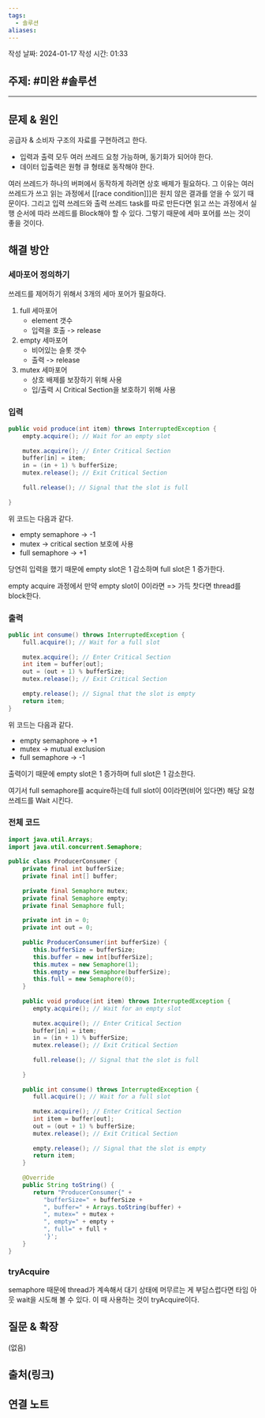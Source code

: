 ```yaml
---
tags:
  - 솔루션
aliases:
---
```

작성 날짜: 2024-01-17
작성 시간: 01:33

## 주제: #미완 #솔루션

----

## 문제 & 원인
공급자 & 소비자 구조의 자료를 구현하려고 한다. 

- 입력과 출력 모두 여러 쓰레드 요청 가능하며, 동기화가 되어야 한다.
- 데이터 입출력은 원형 큐 형태로 동작해야 한다.

여러 쓰레드가 하나의 버퍼에서 동작하게 하려면 상호 배제가 필요하다. 그 이유는 여러 쓰레드가 쓰고 읽는 과정에서 [[race condition]]]은 원치 않은 결과를 얻을 수 있기 때문이다. 그리고 입력 쓰레드와 출력 쓰레드 task를 따로 만든다면 읽고 쓰는 과정에서 실행 순서에 따라 쓰레드를 Block해야 할 수 있다. 그렇기 때문에 세마 포어를 쓰는 것이 좋을 것이다.

## 해결 방안
### 세마포어 정의하기
쓰레드를 제어하기 위해서 3개의 세마 포어가 필요하다.
1. full 세마포어
	- element 갯수
	- 입력을 호출 -> release
1. empty 세마포어
	- 비어있는 슬롯 갯수
	- 출력 -> release
1. mutex 세마포어
	- 상호 배제를 보장하기 위해 사용
	- 입/출력 시 Critical Section을 보호하기 위해 사용
### 입력
```java
public void produce(int item) throws InterruptedException {  
    empty.acquire(); // Wait for an empty slot  
  
    mutex.acquire(); // Enter Critical Section  
    buffer[in] = item;  
    in = (in + 1) % bufferSize;  
    mutex.release(); // Exit Critical Section  
  
    full.release(); // Signal that the slot is full  
  
}
```


위 코드는 다음과 같다.
- empty semaphore -> -1
- mutex -> critical section 보호에 사용
- full semaphore -> +1

당연히 입력을 했기 때문에 empty slot은 1 감소하며 full slot은 1 증가한다.

empty acquire 과정에서 만약 empty slot이 0이라면 => 가득 찻다면 thread를 block한다.
### 출력
```java
public int consume() throws InterruptedException {  
    full.acquire(); // Wait for a full slot  
  
    mutex.acquire(); // Enter Critical Section  
    int item = buffer[out];  
    out = (out + 1) % bufferSize;  
    mutex.release(); // Exit Critical Section  
  
    empty.release(); // Signal that the slot is empty  
    return item;  
}
```

위 코드는 다음과 같다.
- empty semaphore -> +1
- mutex -> mutual exclusion
- full semaphore -> -1

출력이기 때문에 empty slot은 1 증가하며 full slot은 1 감소한다.

여기서 full semaphore를 acquire하는데 full slot이 0이라면(비어 있다면) 해당 요청 쓰레드를 Wait 시킨다.


### 전체 코드
```java
import java.util.Arrays;  
import java.util.concurrent.Semaphore;  
  
public class ProducerConsumer {  
    private final int bufferSize;  
    private final int[] buffer;  
  
    private final Semaphore mutex;  
    private final Semaphore empty;  
    private final Semaphore full;  
  
    private int in = 0;  
    private int out = 0;  
  
    public ProducerConsumer(int bufferSize) {  
       this.bufferSize = bufferSize;  
       this.buffer = new int[bufferSize];  
       this.mutex = new Semaphore(1);  
       this.empty = new Semaphore(bufferSize);  
       this.full = new Semaphore(0);  
    }  
  
    public void produce(int item) throws InterruptedException {  
       empty.acquire(); // Wait for an empty slot  
  
       mutex.acquire(); // Enter Critical Section  
       buffer[in] = item;  
       in = (in + 1) % bufferSize;  
       mutex.release(); // Exit Critical Section  
  
       full.release(); // Signal that the slot is full  
  
    }  
  
    public int consume() throws InterruptedException {  
       full.acquire(); // Wait for a full slot  
  
       mutex.acquire(); // Enter Critical Section  
       int item = buffer[out];  
       out = (out + 1) % bufferSize;  
       mutex.release(); // Exit Critical Section  
  
       empty.release(); // Signal that the slot is empty  
       return item;  
    }  
  
    @Override  
    public String toString() {  
       return "ProducerConsumer{" +  
          "bufferSize=" + bufferSize +  
          ", buffer=" + Arrays.toString(buffer) +  
          ", mutex=" + mutex +  
          ", empty=" + empty +  
          ", full=" + full +  
          '}';  
    }  
}
```

### tryAcquire
semaphore 때문에 thread가 계속해서 대기 상태에 머무르는 게 부담스럽다면 타임 아웃 wait을 시도해 볼 수 있다. 이 때 사용하는 것이 tryAcquire이다. 

## 질문 & 확장

(없음)

## 출처(링크)


## 연결 노트
